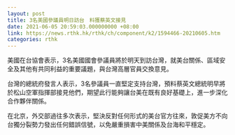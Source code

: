 ```yaml
---
layout: post
title: 3名美國參議員明日訪台　料獲蔡英文接見
date: 2021-06-05 20:59:03.000000000 +08:00
link: https://news.rthk.hk/rthk/ch/component/k2/1594466-20210605.htm
categories: rthk
---
```


美國在台協會表示，3名美國國會參議員將於明天到訪台灣，就美台關係、區域安全及其他有共同利益的重要議題，與台灣高層官員交換意見。

台灣的總統府發言人表示，3名參議員一直堅定支持台灣，預料蔡英文總統明早將於松山空軍指揮部接見他們，期望此行能夠讓台美在既有良好基礎上，進一步深化合作夥伴關係。

在北京，外交部過往多次表示，堅決反對任何形式的美台官方往來，敦促美方不向台獨分裂勢力發出任何錯誤信號，以免嚴重損害中美關係及台海和平穩定。
